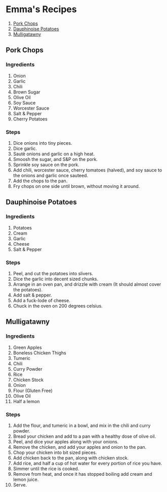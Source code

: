 # Emma's Recipes
1. [Pork Chops](#pork-chops)
2. [Dauphinoise Potatoes](#dauphinoise-potatoes)
3. [Mulligatawny](#mulligatawny)

## Pork Chops

### Ingredients

1. Onion
2. Garlic
3. Chili
4. Brown Sugar
5. Olive Oil
6. Soy Sauce
7. Worcester Sauce
8. Salt &amp; Pepper
9. Cherry Potatoes

### Steps

1. Dice onions into tiny pieces.
2. Dice garlic.
3. Sautè onions and garlic on a high heat.
4. Smoosh the sugar, and S&P on the pork.
5. Sprinkle soy sauce on the pork.
6. Add chili, worcester sauce, cherry tomatoes (halved), and soy sauce to the onions and garlic once sauteed.
7. Add the chops to the pan.
8. Fry chops on one side until brown, without moving it around.

## Dauphinoise Potatoes

### Ingredients

1. Potatoes
2. Cream
3. Garlic
4. Cheese
5. Salt &amp; Pepper

### Steps

1. Peel, and cut the potatoes into slivers.
2. Dice the garlic into decent sized chunks.
3. Arrange in an oven pan, and drizzle with cream (It should almost cover the potatoes).
4. Add salt &amp; pepper.
5. Add a fuck-lode of cheese.
6. Chuck in the oven on 200 degrees celsius.

## Mulligatawny

### Ingredients

1. Green Apples
2. Boneless Chicken Thighs
3. Tumeric
4. Chili
5. Curry Powder
6. Rice
7. Chicken Stock
8. Onion
9. Flour (Gluten Free)
10. Olive Oil
11. Half a lemon

### Steps

1. Add the flour, and tumeric in a bowl, and mix in the chili and curry powder.
2. Bread your chicken and add to a pan with a healthy dose of olive oil.
3. Peel, and dice your apples along with your onions.
4. Remove the chicken, and add your apples and onion to the pan.
5. Chop your chicken into bit sized pieces.
6. Add chicken back to the pan, along with chicken stock.
7. Add rice, and half a cup of hot water for every portion of rice you have.
8. Simmer until the rice is cooked.
9. Remove from heat, and once it has stopped boiling add cream and lemon juice.
10. Serve.